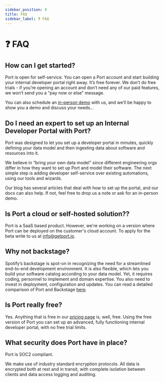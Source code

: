 ```yaml
---
sidebar_position: 9
title: FAQ
sidebar_label: ❓ FAQ
---
```


# ❓ FAQ

## How can I get started?

Port is open for self-service. You can open a Port account and start building your internal developer portal right away. It’s free forever. We don’t do free trials - if you’re opening an account and don’t need any of our paid features, we won’t send you a “pay now or else” message.

You can also schedule an [in-person demo](https://www.getport.io/demo-request) with us, and we’ll be happy to show you a demo and discuss your needs...

## Do I need an expert to set up an Internal Developer Portal with Port?

Port was designed to let you set up a developer portal in minutes, quickly defining your data model and then ingesting data about software and resources into it.

We believe in “bring your own data model” since different engineering orgs differ in how they want to set up Port and model their software. The next simple step is adding developer self-service over existing automations, using our tools and wizards.

Our blog has several articles that deal with how to set up the portal, and our docs can also help. If not, feel free to drop us a note or ask for an in-person demo.

## Is Port a cloud or self-hosted solution??

Port is a SaaS based product. However, we're working on a version where Port can be deployed on the customer's cloud account. To apply for the beta write to us at [info@getport.io](mailto:info@getport.io).

## Why not backstage?

Spotify’s backstage is spot-on in recognizing the need for a streamlined end-to-end development environment. It is also flexible, which lets you build your software catalog according to your data model. Yet, it requires coding, personnel to implement and domain expertise. You also need to invest in deployment, configuration and updates. You can read a detailed comparison of Port and Backstage [here](https://www.getport.io/compare/backstage-vs-port).

## Is Port really free?

Yes. Anything that is free in our [pricing page](https://www.getport.io/pricing) is, well, free. Using the free version of Port you can set up an advanced, fully functioning internal developer portal, with no free trial limits.

## What security does Port have in place?

Port is SOC2 compliant.

We make use of industry standard encryption protocols. All data is encrypted both at rest and in transit, with complete isolation between clients and data access logging and auditing.
